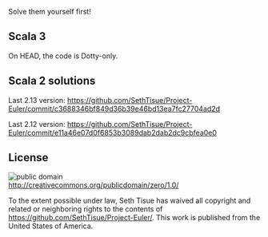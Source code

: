 Solve them yourself first!

## Scala 3

On HEAD, the code is Dotty-only.

## Scala 2 solutions

Last 2.13 version: https://github.com/SethTisue/Project-Euler/commit/c3688346bf849d36b39e46bd13ea7fc27704ad2d

Last 2.12 version: https://github.com/SethTisue/Project-Euler/commit/e11a46e07d0f6853b3089dab2dab2dc9cbfea0e0

## License

![public domain](http://i.creativecommons.org/p/zero/1.0/88x31.png)  
http://creativecommons.org/publicdomain/zero/1.0/

To the extent possible under law, Seth Tisue has waived all copyright and related or neighboring rights to the contents of https://github.com/SethTisue/Project-Euler/. This work is published from the United States of America.
